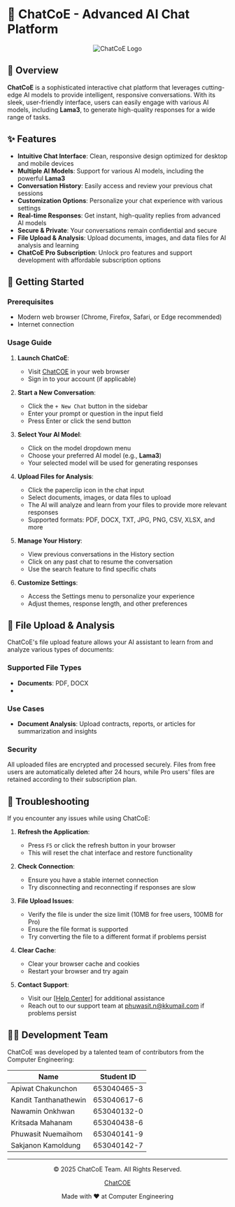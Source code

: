# 🤖 ChatCoE - Advanced AI Chat Platform

<div align="center">
  
![ChatCoE Logo](https://img.shields.io/badge/ChatCoE-AI%20Chat%20Platform-blue?style=for-the-badge)

</div>

## 📝 Overview

**ChatCoE** is a sophisticated interactive chat platform that leverages cutting-edge AI models to provide intelligent, responsive conversations. With its sleek, user-friendly interface, users can easily engage with various AI models, including **Lama3**, to generate high-quality responses for a wide range of tasks.

## ✨ Features

- **Intuitive Chat Interface**: Clean, responsive design optimized for desktop and mobile devices
- **Multiple AI Models**: Support for various AI models, including the powerful **Lama3**
- **Conversation History**: Easily access and review your previous chat sessions
- **Customization Options**: Personalize your chat experience with various settings
- **Real-time Responses**: Get instant, high-quality replies from advanced AI models
- **Secure & Private**: Your conversations remain confidential and secure
- **File Upload & Analysis**: Upload documents, images, and data files for AI analysis and learning
- **ChatCoE Pro Subscription**: Unlock pro features and support development with affordable subscription options

## 🚀 Getting Started

### Prerequisites

- Modern web browser (Chrome, Firefox, Safari, or Edge recommended)
- Internet connection

### Usage Guide

1. **Launch ChatCoE**:
   - Visit [ChatCOE](https://chatcoe-iota.vercel.app) in your web browser
   - Sign in to your account (if applicable)

2. **Start a New Conversation**:
   - Click the `+ New Chat` button in the sidebar
   - Enter your prompt or question in the input field
   - Press Enter or click the send button

3. **Select Your AI Model**:
   - Click on the model dropdown menu
   - Choose your preferred AI model (e.g., **Lama3**)
   - Your selected model will be used for generating responses

4. **Upload Files for Analysis**:
   - Click the paperclip icon in the chat input
   - Select documents, images, or data files to upload
   - The AI will analyze and learn from your files to provide more relevant responses
   - Supported formats: PDF, DOCX, TXT, JPG, PNG, CSV, XLSX, and more

5. **Manage Your History**:
   - View previous conversations in the History section
   - Click on any past chat to resume the conversation
   - Use the search feature to find specific chats

6. **Customize Settings**:
   - Access the Settings menu to personalize your experience
   - Adjust themes, response length, and other preferences

## 📁 File Upload & Analysis

ChatCoE's file upload feature allows your AI assistant to learn from and analyze various types of documents:

### Supported File Types
- **Documents**: PDF, DOCX
- 
### Use Cases
- **Document Analysis**: Upload contracts, reports, or articles for summarization and insights

### Security
All uploaded files are encrypted and processed securely. Files from free users are automatically deleted after 24 hours, while Pro users' files are retained according to their subscription plan.

## 🔧 Troubleshooting

If you encounter any issues while using ChatCoE:

1. **Refresh the Application**:
   - Press `F5` or click the refresh button in your browser
   - This will reset the chat interface and restore functionality

2. **Check Connection**:
   - Ensure you have a stable internet connection
   - Try disconnecting and reconnecting if responses are slow

3. **File Upload Issues**:
   - Verify the file is under the size limit (10MB for free users, 100MB for Pro)
   - Ensure the file format is supported
   - Try converting the file to a different format if problems persist

4. **Clear Cache**:
   - Clear your browser cache and cookies
   - Restart your browser and try again

5. **Contact Support**:
   - Visit our [[Help Center](https://chatcoe-iota.vercel.app/help)] for additional assistance
   - Reach out to our support team at phuwasit.n@kkumail.com if problems persist

## 👨‍💻 Development Team

ChatCoE was developed by a talented team of contributors from the Computer Engineering:

| Name | Student ID | 
|------|------------|
| Apiwat Chakunchon | 653040465-3 |
| Kandit Tanthanathewin | 653040617-6 | 
| Nawamin Onkhwan | 653040132-0 | 
| Kritsada Mahanam | 653040438-6 |
| Phuwasit Nuemaihom | 653040141-9 | 
| Sakjanon Kamoldung | 653040142-7 | 

---

<div align="center">
  <p>© 2025 ChatCoE Team. All Rights Reserved.</p>
  <p><a href="https://chatcoe-iota.vercel.app/help">ChatCOE</a></p>
  <p>Made with ❤️ at Computer Engineering</p>
</div>
